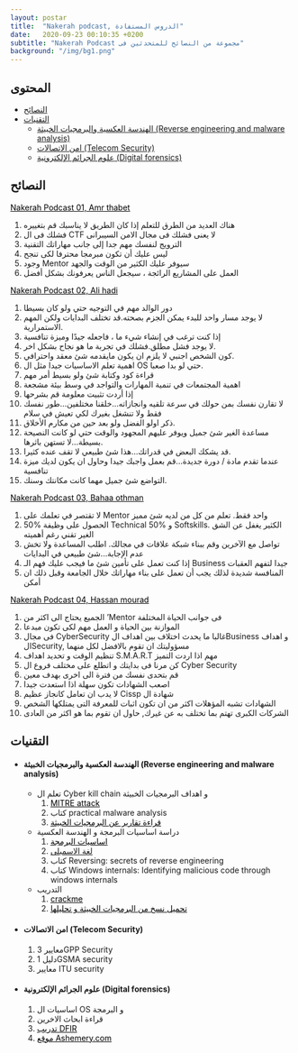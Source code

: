 ```yaml
---
layout: postar
title:  "Nakerah podcast, الدروس المستفادة"
date:   2020-09-23 00:10:35 +0200
subtitle: "Nakerah Podcast مجموعة من النصائح للمتحدثين فى"
background: "/img/bg1.png"
---
```


## المحتوى

* [النصائح](#النصائح)
* [التقنيات](#التقنيات)
   * [الهندسة العكسية والبرمجيات الخبيثة (Reverse engineering and malware analysis)](#الهندسة-العكسية-والبرمجيات-الخبيثة-reverse-engineering-and-malware-analysis)
   * [امن الاتصالات (Telecom Security)](#امن-الاتصالات-telecom-security)  
   * [علوم الجرائم الإلكترونية (Digital forensics)](#علوم-الجرائم-الإلكترونية-digital-forensics)

## النصائح

<u><a href="https://nakerah.net/podcast/01-nakerah-podcast-amr-thabet-former-malware-researcher-at-symantec-founder-of-maltrak/" style="color:#000000;">Nakerah Podcast 01, Amr thabet</a></u>

1. هناك العديد من الطرق للتعلم إذا كان الطريق لا يناسبك قم بتغييره
2. فشلك فى ال CTF لا يعنى فشلك فى مجال الامن السيبرانى
3. الترويج لنفسك مهم جدا إلى جانب مهاراتك التقنية
4. ليس عليك أن تكون مبرمجا محترفا لكى تنجح
5. وجود Mentor سيوفر عليك الكثير من الوقت والجهد 
6. العمل على المشاريع الرائجة ، سيجعل الناس يعرفونك بشكل أفضل

<u><a href="https://nakerah.net/podcast/02-ali-hadi-assistant-professor-at-champlain-college-author-of-elearnsecurity-digital-forensics-malware-analysis-courses/" style="color:#000000;">Nakerah Podcast 02, Ali hadi</a></u>

1. دور الوالد مهم في التوجيه حتي ولو كان بسيطا
2. لا يوجد مسار واحد للبدء يمكن الجزم بصحته.قد تختلف البدايات ولكن المهم الاستمرارية.
3. إذا كنت ترغب في إنشاء شيء ما ، فاجعله جيدًا وميزة تنافسية
4. لا يوجد فشل مطلق.فشلك في تجربة ما هو نجاح بشكل اخر.  
5. كون الشخص اجنبي لا يلزم ان يكون مايقدمه شئ معقد واحترافي.
6. اهمية تعلم الاساسيات جيدا مثل ال OS حتي لو بدا صعبا.
7. قراءة كود وكتابة شئ ولو بسيط أمر مهم
8. اهمية المجتمعات في تنمية المهارات والتواجد في وسط بيئة مشجعة
9. إذا أردت تثبيت معلومة قم بشرحها
10. لا تقارن نفسك بمن حولك في سرعة تلقيه وانجازاته...خلقنا مختلفين...طور نفسك فقط ولا تنشغل بغيرك لكي تعيش في سلام
11. ذكر اولو الفضل ولو بعد حين من مكارم الأخلاق.
12. مساعدة الغير شئ جميل ويوفر عليهم المجهود والوقت حتي لو كانت النصيحة بسيطة...لا تستهن باثرها.
14. قد يشكك البعض في قدراتك...هذا شئ طبيعي لا تقف عنده كثيرا.
15. عندما تقدم مادة / دورة جديدة...قم بعمل واجبك جيدا وحاول ان يكون لديك ميزة تنافسية
16. التواضع شئ جميل مهما كانت مكانتك وسنك.

<u><a href="https://nakerah.net/podcast/03-bahaa-othman-chief-information-security-officer-fawry/" style="color:#000000;">Nakerah Podcast 03, Bahaa othman</a></u>

1. لا تقتصر في تعلمك على Mentor واحد فقط. تعلم من كل من لديه شئ مميز
2. الحصول على وظيفة %50 Technical و %50 Softskills. الكثير يغفل عن الشق الغير تقني رغم أهميته
3. تواصل مع الآخرين وقم ببناء شبكة علاقات في مجالك. اطلب المساعدة ولا تخش عدم الإجابة...شئ طبيعي في البدايات
4. إذا كنت تعمل على تأمين شئ ما فيجب عليك فهم الـ Business جيدا لتفهم العقبات
5. المنافسة شديدة لذلك يجب أن تعمل على بناء مهاراتك خلال الجامعة وقبل ذلك ان أمكن

<u><a href="https://nakerah.net/podcast/04-hassan-mourad-security-technical-leader-cisco/" style="color:#000000;">Nakerah Podcast 04, Hassan mourad</a></u>

1. الجميع يحتاج الى اكثر من ’Mentor فى جوانب الحياة المختلفة
2. الموازنة بين الحياة و العمل مهم لكى تكون مبدعا
3. فى مجال CyberSecurity غالبا ما يحدث اختلاف بين اهداف الBusiness و اهداف الSecurity, مسؤوليتك ان تقوم بالافضل لكل منهما
4. تنظيم الوقت و تحديد اهداف S.M.A.R.T مهم اذا اردت التميز
5. كن مرنا فى بدايتك و اتطلع على مختلف فروع ال Cyber Security
6. قم بتحدى نفسك من فترة الى اخرى بهدف معين
7. اصعب الشهادات تكون سهلة اذا استعدت جيدا
8. لا يدب ان تعامل كانجاز عظيم Cissp شهادة ال 
9. الشهادات تشبه المؤهلات اكثر من ان تكون اثبات للمعرفة التى يمتلكها الشخص
10. الشركات الكبرى تهتم بما تختلف به عن غيرك, حاول ان تقوم بما هو اكثر من العادى

## التقنيات

* #### الهندسة العكسية والبرمجيات الخبيثة (Reverse engineering and malware analysis)
   * تعلم ال Cyber kill chain و اهداف البرمجيات الخبيثة
      1. <u><a href="https://attack.mitre.org/" style="color:#000000;">MITRE attack</a></u>
      2. كتاب practical malware analysis
      3. <u><a href="https://aptnotes.readthedocs.io/en/latest/" style="color:#000000;">قراءة تقارير عن البرمجيات الخبيثة</a></u>
   * دراسة اساسيات البرمجة و الهندسة العكسية
      1. <u><a href="https://courses.edx.org/courses/course-v1:HarvardX+CS50+X/course/" style="color:#000000;">اساسيات البرمجة</a></u>
      2. <u><a href="https://www.w3schools.in/assembly-language/" style="color:#000000;"></a>لغة الاسمبلى</u>
      3. كتاب Reversing: secrets of reverse engineering
      4. كتاب Windows internals: Identifying malicious code through windows internals
   * التدريب
      1. <u><a href="http://crackmes.cf/archive/" style="color:#000000;">crackme</a></u>
      2. <u><a href="https://zeltser.com/malware-sample-sources/" style="color:#000000;">تحميل نسخ من البرمجيات الخبيثة و تحليلها</a></u>
* #### امن الاتصالات (Telecom Security)

   1. معايير 3GPP Security
   2. دليل 1GSMA security
   3. معايير ITU security
   
* #### علوم الجرائم الإلكترونية (Digital forensics)

   1. اساسيات ال OS و البرمجة
   2. قراءة ابحاث الاخرين
   3. <u><a href="https://dfir.training" style="color:#000000;">تدريب DFIR</a></u>
   4. <u><a href="https://ashemery.com" style="color:#000000;">موقع Ashemery.com</a></u>
